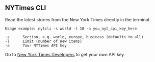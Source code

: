 ## NYTimes CLI

Read the latest stories from the New York Times directly in the terminal.

```
Usage example: nytcli -s world -l 10 -a you_nyt_api_key_here

-s      Section, e.g. world, europe, business (defaults to all)
-l      Limit (number of new items)
-a      Your NYTimes API key
```

Go to [New York Times Developers](http://developers.nytimes.com/) to get your own API key.
